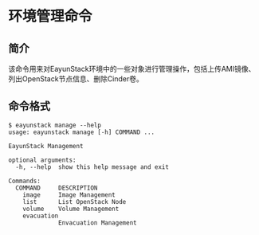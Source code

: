 # 环境管理命令

## 简介

该命令用来对EayunStack环境中的一些对象进行管理操作，包括上传AMI镜像、列出OpenStack节点信息、删除Cinder卷。

## 命令格式

```
$ eayunstack manage --help
usage: eayunstack manage [-h] COMMAND ...

EayunStack Management

optional arguments:
  -h, --help  show this help message and exit

Commands:
  COMMAND     DESCRIPTION
    image     Image Management
    list      List OpenStack Node
    volume    Volume Management
    evacuation
              Envacuation Management
```
